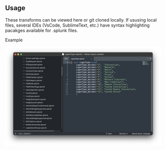 ## Usage

These transforms can be viewed here or git cloned locally. If ususing local files, several IDEs (VsCode, SublimeText, etc.) have syntax highlighting pacakges available for .splunk files. 

Example

![SublimeText3 with Splunk Syntax v1.1.0](../images/example-highlight.png)

